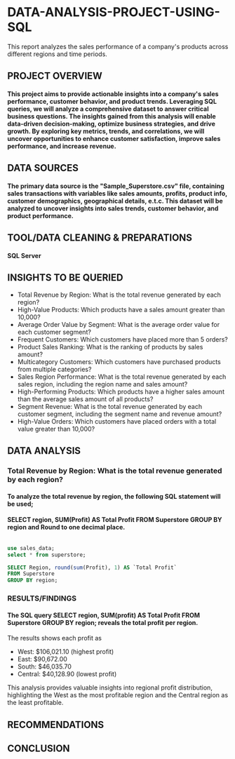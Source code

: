 # DATA-ANALYSIS-PROJECT-USING-SQL
This report analyzes the sales performance of a company's products across different regions and time periods.

## PROJECT OVERVIEW 

#### This project aims to provide actionable insights into a company's sales performance, customer behavior, and product trends. Leveraging SQL queries, we will analyze a comprehensive dataset to answer critical business questions. The insights gained from this analysis will enable data-driven decision-making, optimize business strategies, and drive growth. By exploring key metrics, trends, and correlations, we will uncover opportunities to enhance customer satisfaction, improve sales performance, and increase revenue.

## DATA SOURCES

#### The primary data source is the "Sample_Superstore.csv" file, containing sales transactions with variables like sales amounts, profits, product info, customer demographics, geographical details, e.t.c. This dataset will be analyzed to uncover insights into sales trends, customer behavior, and product performance.

## TOOL/DATA CLEANING & PREPARATIONS

#### SQL Server

## INSIGHTS TO BE QUERIED

 - Total Revenue by Region: What is the total revenue generated by each region?
 - High-Value Products: Which products have a sales amount greater than 10,000?
 - Average Order Value by Segment: What is the average order value for each customer segment?
 - Frequent Customers: Which customers have placed more than 5 orders?
 - Product Sales Ranking: What is the ranking of products by sales amount?
 - Multicategory Customers: Which customers have purchased products from multiple categories?
 - Sales Region Performance: What is the total revenue generated by each sales region, including the region name and sales amount?
 - High-Performing Products: Which products have a higher sales amount than the average sales amount of all products?
 - Segment Revenue: What is the total revenue generated by each customer segment, including the segment name and revenue amount?
 - High-Value Orders: Which customers have placed orders with a total value greater than 10,000?

## DATA ANALYSIS 

### Total Revenue by Region: What is the total revenue generated by each region?

#### To analyze the total revenue by region, the following SQL statement will be used; 

#### SELECT region, SUM(Profit) AS Total Profit FROM Superstore GROUP BY region and Round to one decimal place.

```sql

use sales_data;
select * from superstore;

SELECT Region, round(sum(Profit), 1) AS `Total Profit`
FROM Superstore
GROUP BY region;

```

### RESULTS/FINDINGS

#### The SQL query SELECT region, SUM(profit) AS Total Profit FROM Superstore GROUP BY region; reveals the total profit per region. 
The results shows each profit as
- West: $106,021.10 (highest profit)
- East: $90,672.00
- South: $46,035.70
- Central: $40,128.90 (lowest profit)

This analysis provides valuable insights into regional profit distribution, highlighting the West as the most profitable region and the Central region as the least profitable.

## RECOMMENDATIONS

## CONCLUSION

